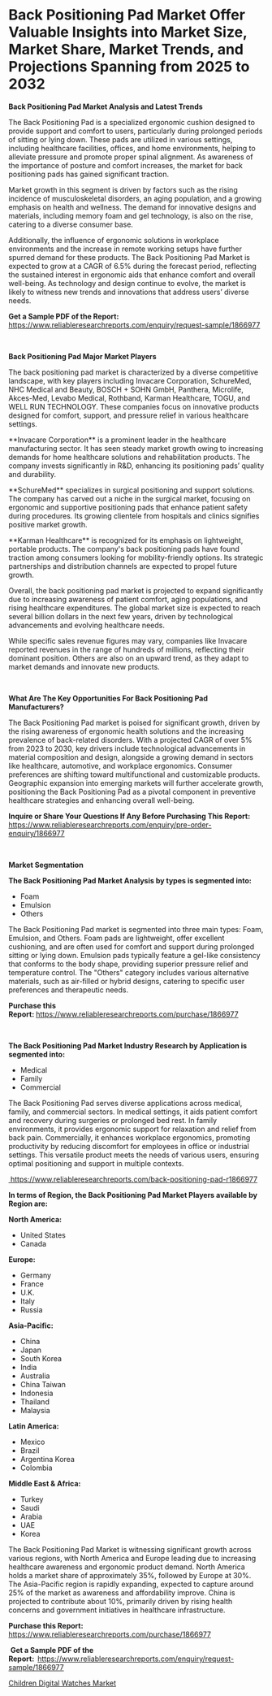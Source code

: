 <p><h1>Back Positioning Pad Market Offer Valuable Insights into Market Size, Market Share, Market Trends, and Projections Spanning from 2025 to 2032</h1></p><p><strong>Back Positioning Pad Market Analysis and Latest Trends</strong></p>
<p><p>The Back Positioning Pad is a specialized ergonomic cushion designed to provide support and comfort to users, particularly during prolonged periods of sitting or lying down. These pads are utilized in various settings, including healthcare facilities, offices, and home environments, helping to alleviate pressure and promote proper spinal alignment. As awareness of the importance of posture and comfort increases, the market for back positioning pads has gained significant traction.</p><p>Market growth in this segment is driven by factors such as the rising incidence of musculoskeletal disorders, an aging population, and a growing emphasis on health and wellness. The demand for innovative designs and materials, including memory foam and gel technology, is also on the rise, catering to a diverse consumer base. </p><p>Additionally, the influence of ergonomic solutions in workplace environments and the increase in remote working setups have further spurred demand for these products. The Back Positioning Pad Market is expected to grow at a CAGR of 6.5% during the forecast period, reflecting the sustained interest in ergonomic aids that enhance comfort and overall well-being. As technology and design continue to evolve, the market is likely to witness new trends and innovations that address users’ diverse needs.</p></p>
<p><strong>Get a Sample PDF of the Report:&nbsp;</strong> <a href="https://www.reliableresearchreports.com/enquiry/request-sample/1866977?utm_campaign=3383&utm_medium=2&utm_source=Github&utm_content=ia&utm_term=05042025&utm_id=back-positioning-pad">https://www.reliableresearchreports.com/enquiry/request-sample/1866977</a></p>
<p>&nbsp;</p>
<p><strong>Back Positioning Pad Major Market Players</strong></p>
<p><p>The back positioning pad market is characterized by a diverse competitive landscape, with key players including Invacare Corporation, SchureMed, NHC Medical and Beauty, BOSCH + SOHN GmbH, Panthera, Microlife, Akces-Med, Levabo Medical, Rothband, Karman Healthcare, TOGU, and WELL RUN TECHNOLOGY. These companies focus on innovative products designed for comfort, support, and pressure relief in various healthcare settings.</p><p>**Invacare Corporation** is a prominent leader in the healthcare manufacturing sector. It has seen steady market growth owing to increasing demands for home healthcare solutions and rehabilitation products. The company invests significantly in R&D, enhancing its positioning pads’ quality and durability. </p><p>**SchureMed** specializes in surgical positioning and support solutions. The company has carved out a niche in the surgical market, focusing on ergonomic and supportive positioning pads that enhance patient safety during procedures. Its growing clientele from hospitals and clinics signifies positive market growth.</p><p>**Karman Healthcare** is recognized for its emphasis on lightweight, portable products. The company's back positioning pads have found traction among consumers looking for mobility-friendly options. Its strategic partnerships and distribution channels are expected to propel future growth.</p><p>Overall, the back positioning pad market is projected to expand significantly due to increasing awareness of patient comfort, aging populations, and rising healthcare expenditures. The global market size is expected to reach several billion dollars in the next few years, driven by technological advancements and evolving healthcare needs. </p><p>While specific sales revenue figures may vary, companies like Invacare reported revenues in the range of hundreds of millions, reflecting their dominant position. Others are also on an upward trend, as they adapt to market demands and innovate new products.</p></p>
<p>&nbsp;</p>
<p><strong>What Are The Key Opportunities For Back Positioning Pad Manufacturers?</strong></p>
<p><p>The Back Positioning Pad market is poised for significant growth, driven by the rising awareness of ergonomic health solutions and the increasing prevalence of back-related disorders. With a projected CAGR of over 5% from 2023 to 2030, key drivers include technological advancements in material composition and design, alongside a growing demand in sectors like healthcare, automotive, and workplace ergonomics. Consumer preferences are shifting toward multifunctional and customizable products. Geographic expansion into emerging markets will further accelerate growth, positioning the Back Positioning Pad as a pivotal component in preventive healthcare strategies and enhancing overall well-being.</p></p>
<p><strong>Inquire or Share Your Questions If Any Before Purchasing This Report:</strong> <a href="https://www.reliableresearchreports.com/enquiry/pre-order-enquiry/1866977?utm_campaign=3383&utm_medium=2&utm_source=Github&utm_content=ia&utm_term=05042025&utm_id=back-positioning-pad">https://www.reliableresearchreports.com/enquiry/pre-order-enquiry/1866977</a></p>
<p>&nbsp;</p>
<p><strong>Market Segmentation</strong></p>
<p><strong>The Back Positioning Pad Market Analysis by types is segmented into:</strong></p>
<p><ul><li>Foam</li><li>Emulsion</li><li>Others</li></ul></p>
<p><p>The Back Positioning Pad market is segmented into three main types: Foam, Emulsion, and Others. Foam pads are lightweight, offer excellent cushioning, and are often used for comfort and support during prolonged sitting or lying down. Emulsion pads typically feature a gel-like consistency that conforms to the body shape, providing superior pressure relief and temperature control. The "Others" category includes various alternative materials, such as air-filled or hybrid designs, catering to specific user preferences and therapeutic needs.</p></p>
<p><strong>Purchase this Report:&nbsp;</strong><a href="https://www.reliableresearchreports.com/purchase/1866977?utm_campaign=3383&utm_medium=2&utm_source=Github&utm_content=ia&utm_term=05042025&utm_id=back-positioning-pad">https://www.reliableresearchreports.com/purchase/1866977</a></p>
<p>&nbsp;</p>
<p><strong>The Back Positioning Pad Market Industry Research by Application is segmented into:</strong></p>
<p><ul><li>Medical</li><li>Family</li><li>Commercial</li></ul></p>
<p><p>The Back Positioning Pad serves diverse applications across medical, family, and commercial sectors. In medical settings, it aids patient comfort and recovery during surgeries or prolonged bed rest. In family environments, it provides ergonomic support for relaxation and relief from back pain. Commercially, it enhances workplace ergonomics, promoting productivity by reducing discomfort for employees in office or industrial settings. This versatile product meets the needs of various users, ensuring optimal positioning and support in multiple contexts.</p></p>
<p><a href="https://www.reliableresearchreports.com/back-positioning-pad-r1866977?utm_campaign=3383&utm_medium=2&utm_source=Github&utm_content=ia&utm_term=05042025&utm_id=back-positioning-pad">&nbsp;https://www.reliableresearchreports.com/back-positioning-pad-r1866977</a></p>
<p><strong>In terms of Region, the Back Positioning Pad Market Players available by Region are:</strong></p>
<p>
    <p> <strong> North America: </strong>
        <ul>
            <li>United States</li>
            <li>Canada</li>
        </ul>
        </p> 
    <p> <strong> Europe: </strong>
        <ul>
            <li>Germany</li>
            <li>France</li>
            <li>U.K.</li>
            <li>Italy</li>
            <li>Russia</li>
        </ul>
        </p> 
    <p> <strong> Asia-Pacific: </strong>
        <ul>
            <li>China</li>
            <li>Japan</li>
            <li>South Korea</li>
            <li>India</li>
            <li>Australia</li>
            <li>China Taiwan</li>
            <li>Indonesia</li>
            <li>Thailand</li>
            <li>Malaysia</li>
        </ul>
        </p> 
    <p> <strong> Latin America: </strong>
        <ul>
            <li>Mexico</li>
            <li>Brazil</li>
            <li>Argentina Korea</li>
            <li>Colombia</li>
        </ul>
        </p> 
    <p> <strong> Middle East & Africa: </strong>
        <ul>
            <li>Turkey</li>
            <li>Saudi</li>
            <li>Arabia</li>
            <li>UAE</li>
            <li>Korea</li>
        </ul>
    </p>
    </p>
<p><p>The Back Positioning Pad Market is witnessing significant growth across various regions, with North America and Europe leading due to increasing healthcare awareness and ergonomic product demand. North America holds a market share of approximately 35%, followed by Europe at 30%. The Asia-Pacific region is rapidly expanding, expected to capture around 25% of the market as awareness and affordability improve. China is projected to contribute about 10%, primarily driven by rising health concerns and government initiatives in healthcare infrastructure.</p></p>
<p><strong>Purchase this Report: </strong><a href="https://www.reliableresearchreports.com/purchase/1866977?utm_campaign=3383&utm_medium=2&utm_source=Github&utm_content=ia&utm_term=05042025&utm_id=back-positioning-pad">https://www.reliableresearchreports.com/purchase/1866977</a></p>
<p>&nbsp;<strong>Get a Sample PDF of the Report:&nbsp;&nbsp;</strong><a href="https://www.reliableresearchreports.com/enquiry/request-sample/1866977?utm_campaign=3383&utm_medium=2&utm_source=Github&utm_content=ia&utm_term=05042025&utm_id=back-positioning-pad">https://www.reliableresearchreports.com/enquiry/request-sample/1866977</a></p>
<p><strong></strong></p>
<p><p><a href="https://github.com/porstheftyux/Market-Research-Report-List-1/blob/main/children-digital-watches-market.md?utm_campaign=3383&utm_medium=2&utm_source=Github&utm_content=ia&utm_term=05042025&utm_id=back-positioning-pad">Children Digital Watches Market</a></p></p>